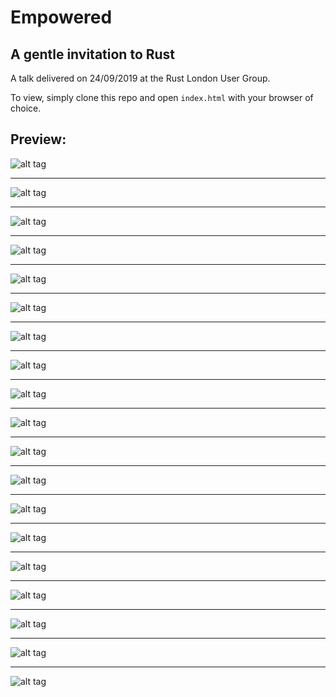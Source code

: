 # Empowered

## A gentle invitation to Rust

A talk delivered on 24/09/2019 at the Rust London User Group.

To view, simply clone this repo and open `index.html` with your browser of choice.

## Preview:

![alt tag](https://github.com/pierrechevalier83/talk_24_09_2019/blob/master/captured_slides/1.png)

---

![alt tag](https://github.com/pierrechevalier83/talk_24_09_2019/blob/master/captured_slides/2.png)

---

![alt tag](https://github.com/pierrechevalier83/talk_24_09_2019/blob/master/captured_slides/3.png)

---

![alt tag](https://github.com/pierrechevalier83/talk_24_09_2019/blob/master/captured_slides/4.png)

---

![alt tag](https://github.com/pierrechevalier83/talk_24_09_2019/blob/master/captured_slides/5.png)

---

![alt tag](https://github.com/pierrechevalier83/talk_24_09_2019/blob/master/captured_slides/6.png)

---

![alt tag](https://github.com/pierrechevalier83/talk_24_09_2019/blob/master/captured_slides/7.png)

---

![alt tag](https://github.com/pierrechevalier83/talk_24_09_2019/blob/master/captured_slides/8.png)

---

![alt tag](https://github.com/pierrechevalier83/talk_24_09_2019/blob/master/captured_slides/9.png)

---

![alt tag](https://github.com/pierrechevalier83/talk_24_09_2019/blob/master/captured_slides/10.png)

---

![alt tag](https://github.com/pierrechevalier83/talk_24_09_2019/blob/master/captured_slides/11.png)

---

![alt tag](https://github.com/pierrechevalier83/talk_24_09_2019/blob/master/captured_slides/12.png)

---

![alt tag](https://github.com/pierrechevalier83/talk_24_09_2019/blob/master/captured_slides/13.png)

---

![alt tag](https://github.com/pierrechevalier83/talk_24_09_2019/blob/master/captured_slides/14.png)

---

![alt tag](https://github.com/pierrechevalier83/talk_24_09_2019/blob/master/captured_slides/15.png)

---

![alt tag](https://github.com/pierrechevalier83/talk_24_09_2019/blob/master/captured_slides/16.png)

---

![alt tag](https://github.com/pierrechevalier83/talk_24_09_2019/blob/master/captured_slides/17.png)

---

![alt tag](https://github.com/pierrechevalier83/talk_24_09_2019/blob/master/captured_slides/18.png)

---

![alt tag](https://github.com/pierrechevalier83/talk_24_09_2019/blob/master/captured_slides/19.png)

